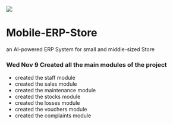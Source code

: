 [<img src= "https://img.shields.io/badge/Qt-41CD52.svg?style=for-the-badge&logo=Qt&logoColor=white">](<LINK>)

# Mobile-ERP-Store
an AI-powered ERP System for small and middle-sized Store

### Wed Nov 9 Created all the main modules of the project
 - created the staff module
 - created the sales module
 - created the maintenance module
 - created the stocks module
 - created the losses module
 - created the vouchers module
 - created the complaints module
